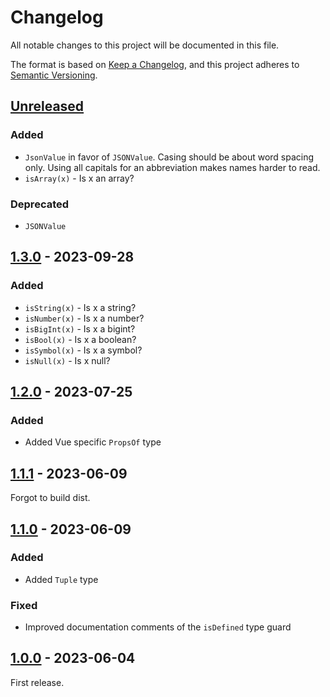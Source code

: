 # Changelog

All notable changes to this project will be documented in this file.

The format is based on [Keep a Changelog](https://keepachangelog.com/en/1.0.0/),
and this project adheres to [Semantic Versioning](https://semver.org/spec/v2.0.0.html).

## [Unreleased]

### Added

- `JsonValue` in favor of `JSONValue`. Casing should be about word spacing only.
  Using all capitals for an abbreviation makes names harder to read.
- `isArray(x)` - Is x an array?

### Deprecated

- `JSONValue`

## [1.3.0] - 2023-09-28

### Added

- `isString(x)` - Is x a string?
- `isNumber(x)` - Is x a number?
- `isBigInt(x)` - Is x a bigint?
- `isBool(x)` - Is x a boolean?
- `isSymbol(x)` - Is x a symbol?
- `isNull(x)` - Is x null?

## [1.2.0] - 2023-07-25

### Added

- Added Vue specific `PropsOf` type

## [1.1.1] - 2023-06-09

Forgot to build dist.

## [1.1.0] - 2023-06-09

### Added

- Added `Tuple` type

### Fixed

- Improved documentation comments of the `isDefined` type guard

## [1.0.0] - 2023-06-04

First release.

[unreleased]: https://github.com/martendebruijn/types/compare/1.3.0...HEAD
[1.3.0]: https://github.com/martendebruijn/types/compare/1.2.0...1.3.0
[1.2.0]: https://github.com/martendebruijn/types/compare/1.1.1...1.2.0
[1.1.1]: https://github.com/martendebruijn/types/compare/1.1.0...1.1.1
[1.1.0]: https://github.com/martendebruijn/types/compare/1.0.0...1.1.0
[1.0.0]: https://github.com/martendebruijn/types/releases/tag/1.0.0
